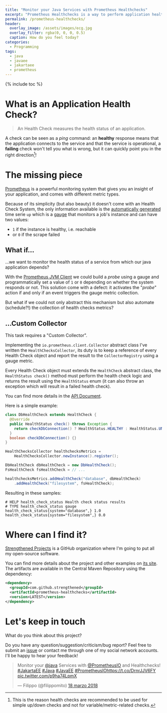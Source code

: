 ```yaml
---
title: "Monitor your Java Services with Prometheus Healthchecks"
excerpt: "Prometheus Healthchecks is a way to perform application health checks within the Prometheus platform."
permalink: /prometheus-healthchecks/
header:
  overlay_image: /assets/images/ecg.jpg
  overlay_filter: rgba(0, 0, 0, 0.5)
  caption: How do you feel today?
categories:
  - Programming
tags:
  - java
  - javaee
  - jakartaee
  - prometheus
---
```


{% include toc %}

# What is an Application Health Check?

> An Health Check measures the health status of an application.

A check can be seen as a _ping_ command: an **healthy** response means that the application connects to the service and that the service is operational, a **failing** check won't tell you what is wrong, but it can quickly point you in the right direction[^1]!

# The missing piece

[Prometheus](https://prometheus.io/docs/prometheus/latest/getting_started/) is a powerful monitoring system that gives you an insight of your application, and comes with different metric types.

Because of its simplicity (but also beauty) it doesn't come with an Health Check System, the only information available is the [automatically generated](https://prometheus.io/docs/concepts/jobs_instances/#automatically-generated-labels-and-time-series) time serie `up` which is a [gauge](https://prometheus.io/docs/concepts/metric_types/#gauge) that monitors a job's instance and can have two values:

* `1` if the instance is healthy, i.e. reachable
* or `0` if the scrape failed

## What if...

...we want to monitor the health status of a service from which our java application depends?

With the [Prometheus JVM Client](https://github.com/prometheus/client_java) we could build a _probe_ using a gauge and programmatically set a value of `1` or `0` depending on whether the system responds or not.
This solution come with a defect: it activates the "_probe_" action if and only if an event triggers the gauge metric collection.

But what if we could not only abstract this mechanism but also automate (schedule?!) the collection of health checks metrics?

## ...Custom Collector

This task requires a "Custom Collector".

Implementing the `io.prometheus.client.Collector` abstract class I've written the `HealthChecksCollector`, its duty is to keep a reference of every Health Check object and report the result to the `CollectorRegistry` using a gauge metric.

Every Health Check object must extends the `HealthCheck` abstract class, the `HealthStatus check()` method must perform the health check logic and returns the result using the `HealthStatus` enum (it can also throw an exception which will result in a failed health check).

You can find more details in the [API Document](https://strengthened.github.io/prometheus-healthchecks/apidocs/).

Here is a simple example:

```java
class DbHealthCheck extends HealthCheck {
  @Override
  public HealthStatus check() throws Exception {
    return checkDbConnection() ? HealthStatus.HEALTHY : HealthStatus.UNHEALTHY;
  }
  boolean checkDbConnection() {}
}

HealthChecksCollector healthchecksMetrics =
    HealthChecksCollector.newInstance().register();

DbHealthCheck dbHealthCheck = new DbHealthCheck();
FsHealthCheck fsHealthCheck = // ...

healthchecksMetrics.addHealthCheck("database", dbHealthCheck)
    .addHealthCheck("filesystem", fsHealthCheck);
```

Resulting in these samples:

```
# HELP health_check_status Health check status results
# TYPE health_check_status gauge
health_check_status{system="database",} 1.0
health_check_status{system="filesystem",} 0.0
```

# Where can I find it?

[Strengthened Projects](https://github.com/strengthened) is a GitHub organization where I'm going to put all my open-source software.

You can find more details about the project and other examples on [its site](https://strengthened.github.io/prometheus-healthchecks/).
The artifacts are available in the Central Maven Repository using the dependency:

```xml
<dependency>
  <groupId>com.github.strengthened</groupId>
  <artifactId>prometheus-healthchecks</artifactId>
  <version>LATEST</version>
</dependency>
```

# Let's keep in touch

What do you think about this project?

Do you have any question/suggestion/criticism/bug report? Feel free to submit an [issue](https://github.com/strengthened/prometheus-healthchecks/issues) or contact me through one of my social network accounts. I'll be happy to hear your feedback!

<blockquote class="twitter-tweet" data-lang="it"><p lang="en" dir="ltr">Monitor your <a href="https://twitter.com/java?ref_src=twsrc%5Etfw">@java</a> Services with <a href="https://twitter.com/PrometheusIO?ref_src=twsrc%5Etfw">@PrometheusIO</a> and Healthchecks! <a href="https://twitter.com/hashtag/JakartaEE?src=hash&amp;ref_src=twsrc%5Etfw">#JakartaEE</a> <a href="https://twitter.com/hashtag/Java?src=hash&amp;ref_src=twsrc%5Etfw">#Java</a> <a href="https://twitter.com/hashtag/JavaEE?src=hash&amp;ref_src=twsrc%5Etfw">#JavaEE</a> <a href="https://twitter.com/hashtag/PrometheusIO?src=hash&amp;ref_src=twsrc%5Etfw">#PrometheusIO</a><a href="https://t.co/DrnrJJV6FY">https://t.co/DrnrJJV6FY</a> <a href="https://t.co/p9ha74LpmX">pic.twitter.com/p9ha74LpmX</a></p>&mdash; Filippo (@filippomito) <a href="https://twitter.com/filippomito/status/975382292557455364?ref_src=twsrc%5Etfw">18 marzo 2018</a></blockquote>
<script async src="https://platform.twitter.com/widgets.js" charset="utf-8"></script>

[^1]: This is the reason health checks are recommended to be used for simple up/down checks and not for variable/metric-related checks.